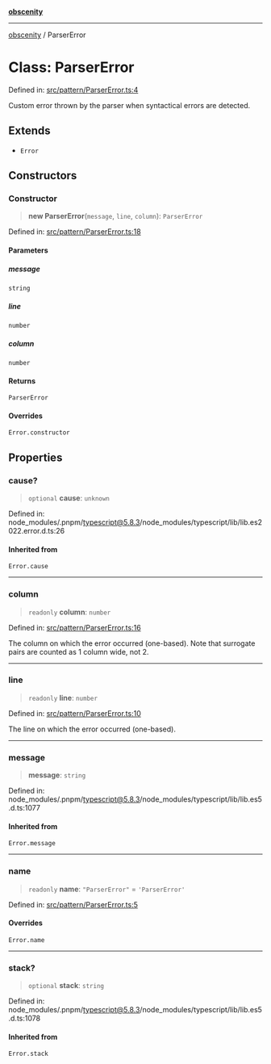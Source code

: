[**obscenity**](../README.md)

***

[obscenity](../README.md) / ParserError

# Class: ParserError

Defined in: [src/pattern/ParserError.ts:4](https://github.com/jo3-l/obscenity/blob/907e5d7d34bb29e7d66f262535368ae2d124a8eb/src/pattern/ParserError.ts#L4)

Custom error thrown by the parser when syntactical errors are detected.

## Extends

- `Error`

## Constructors

### Constructor

> **new ParserError**(`message`, `line`, `column`): `ParserError`

Defined in: [src/pattern/ParserError.ts:18](https://github.com/jo3-l/obscenity/blob/907e5d7d34bb29e7d66f262535368ae2d124a8eb/src/pattern/ParserError.ts#L18)

#### Parameters

##### message

`string`

##### line

`number`

##### column

`number`

#### Returns

`ParserError`

#### Overrides

`Error.constructor`

## Properties

### cause?

> `optional` **cause**: `unknown`

Defined in: node\_modules/.pnpm/typescript@5.8.3/node\_modules/typescript/lib/lib.es2022.error.d.ts:26

#### Inherited from

`Error.cause`

***

### column

> `readonly` **column**: `number`

Defined in: [src/pattern/ParserError.ts:16](https://github.com/jo3-l/obscenity/blob/907e5d7d34bb29e7d66f262535368ae2d124a8eb/src/pattern/ParserError.ts#L16)

The column on which the error occurred (one-based).
Note that surrogate pairs are counted as 1 column wide, not 2.

***

### line

> `readonly` **line**: `number`

Defined in: [src/pattern/ParserError.ts:10](https://github.com/jo3-l/obscenity/blob/907e5d7d34bb29e7d66f262535368ae2d124a8eb/src/pattern/ParserError.ts#L10)

The line on which the error occurred (one-based).

***

### message

> **message**: `string`

Defined in: node\_modules/.pnpm/typescript@5.8.3/node\_modules/typescript/lib/lib.es5.d.ts:1077

#### Inherited from

`Error.message`

***

### name

> `readonly` **name**: `"ParserError"` = `'ParserError'`

Defined in: [src/pattern/ParserError.ts:5](https://github.com/jo3-l/obscenity/blob/907e5d7d34bb29e7d66f262535368ae2d124a8eb/src/pattern/ParserError.ts#L5)

#### Overrides

`Error.name`

***

### stack?

> `optional` **stack**: `string`

Defined in: node\_modules/.pnpm/typescript@5.8.3/node\_modules/typescript/lib/lib.es5.d.ts:1078

#### Inherited from

`Error.stack`
